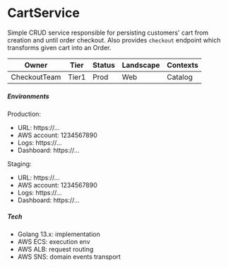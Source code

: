 # CartService

Simple CRUD service responsible for persisting customers' cart from 
creation and until order checkout. Also provides `checkout` endpoint
which transforms given cart into an Order. 

Owner|Tier|Status|Landscape|Contexts
---|---|---|---|---
CheckoutTeam|Tier1|Prod|Web|Catalog

##### Environments

Production:

- URL: https://...
- AWS account: 1234567890
- Logs: https://...
- Dashboard: https://...

Staging:

- URL: https://...
- AWS account: 1234567890
- Logs: https://...
- Dashboard: https://... 

##### Tech

- Golang 13.x: implementation
- AWS ECS: execution env
- AWS ALB: request routing
- AWS SNS: domain events transport

